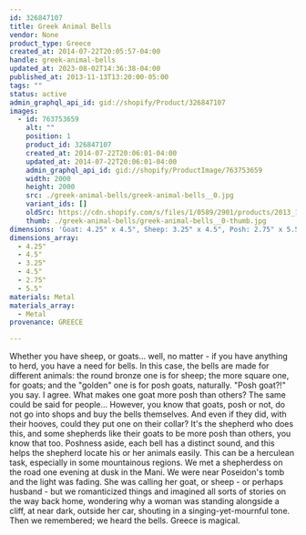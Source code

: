 ```yaml
---
id: 326847107
title: Greek Animal Bells
vendor: None
product_type: Greece
created_at: 2014-07-22T20:05:57-04:00
handle: greek-animal-bells
updated_at: 2023-08-02T14:36:38-04:00
published_at: 2013-11-13T13:20:00-05:00
tags: ""
status: active
admin_graphql_api_id: gid://shopify/Product/326847107
images:
  - id: 763753659
    alt: ""
    position: 1
    product_id: 326847107
    created_at: 2014-07-22T20:06:01-04:00
    updated_at: 2014-07-22T20:06:01-04:00
    admin_graphql_api_id: gid://shopify/ProductImage/763753659
    width: 2000
    height: 2000
    src: ./greek-animal-bells/greek-animal-bells__0.jpg
    variant_ids: []
    oldSrc: https://cdn.shopify.com/s/files/1/0589/2901/products/2013_11_09_Kiosk_1615_1.jpeg?v=1406073961
    thumb: ./greek-animal-bells/greek-animal-bells__0-thumb.jpg
dimensions: 'Goat: 4.25" x 4.5", Sheep: 3.25" x 4.5", Posh: 2.75" x 5.5"'
dimensions_array:
  - 4.25"
  - 4.5"
  - 3.25"
  - 4.5"
  - 2.75"
  - 5.5"
materials: Metal
materials_array:
  - Metal
provenance: GREECE

---
```


Whether you have sheep, or goats... well, no matter \- if you have anything to herd, you have a need for bells. In this case, the bells are made for different animals: the round bronze one is for sheep; the more square one, for goats; and the "golden" one is for posh goats, naturally. "Posh goat?!" you say. I agree. What makes one goat more posh than others? The same could be said for people... However, you know that goats, posh or not, do not go into shops and buy the bells themselves. And even if they did, with their hooves, could they put one on their collar? It's the shepherd who does this, and some shepherds like their goats to be more posh than others, you know that too. Poshness aside, each bell has a distinct sound, and this helps the shepherd locate his or her animals easily. This can be a herculean task, especially in some mountainous regions. We met a shepherdess on the road one evening at dusk in the Mani. We were near Poseidon's tomb and the light was fading. She was calling her goat, or sheep \- or perhaps husband \- but we romanticized things and imagined all sorts of stories on the way back home, wondering why a woman was standing alongside a cliff, at near dark, outside her car, shouting in a singing-yet-mournful tone. Then we remembered; we heard the bells. Greece is magical.